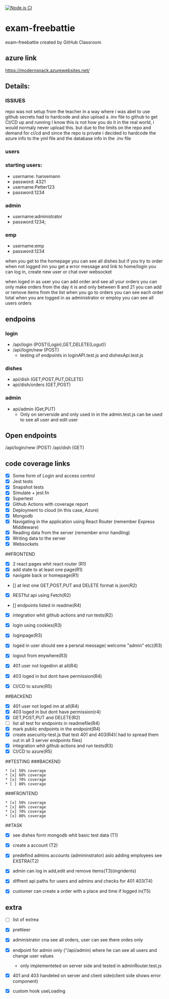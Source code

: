 [![Node.js CI](https://github.com/freebattie/webdevExamen/actions/workflows/node.js.yml/badge.svg)](https://github.com/freebattie/webdevExamen/actions/workflows/node.js.yml)
# exam-freebattie
exam-freebattie created by GitHub Classroom
## azure link
https://modernsnack.azurewebsites.net/
## Details:

### ISSIUES
repo was not setup from the teacher in a way where i was abel to use github secrets
had to hardcode and also upload a .inv file to github to get CI/CD up and running
I know this is not how you do it in the real world, i would normaly never upload this.
but due to the limits on the repo and demand for ci/cd and since the repo is private 
i decided to hardcode the azure info to the yml file and the database info in the .inv file


### users
### starting users:
* username: hansemann
* password: 4321
* username:Petter123
* password:1234

### admin
* username:administrator
* password:1234;

### emp
* username:emp
* password:1234

when you get to the homepage you can see all dishes but if you try to order when not logged inn
you get a error message and link to home/login
you can log in, create new user or chat over websocket

when loged in as user you can add order and see all your orders
you can only make orders from the day it is and only between 8 and 21
you can add or remove items from the list
when you go to orders you can see each order total
when you are logged in as administrator or employ you can see all users orders

## endpoins
### login
* /api/login (POST(Login),GET,DELETE(Logut))
* /api/login/new (POST)
  * testing of endpoints in loginAPI.test.js and dishesApi.test.js

### dishes
* api/dish (GET;POST,PUT,DELETE)
* api/dish/orders (GET,POST)

### admin
* api/admin (Get,PUT) 
  * Only on serverside and only used in in the admin.test.js can be used to see all user and edit user

## Open endpoints
/api/login/new (POST)
/api/dish (GET)
## code coverage links


* [x] Some form of Login and access control
* [x] Jest tests
 * [x] Snapshot tests
 * [x] Simulate + jest.fn
 * [x] Supertest
* [x] Github Actions with coverage report
* [x] Deployment to cloud (in this case, Azure)
* [x] Mongodb
* [x] Navigating in the application using React Router (remember Express Middleware)
* [x] Reading data from the server (remember error handling)
* [x] Writing data to the server
* [x] Websockets

##FRONTEND
* [x] 2 react pages whit react router (R1)
* [x] add state to at least one page(R1)
* [x] navigate back or homepage(R1)
* [] at lest one GET,POST,PUT and DELETE format is json(R2)
* [x] RESTful api using Fetch(R2)
* []  endpoints listed in readme(R4)
* [x] integration whit github actions and run tests(R2)
* [x] login using cookies(R3)
* [x] loginpage(R3)
* [x] loged in user should see a persnal message( welcome "admin" etc)(R3)
* [x] logout from enywhere(R3)
* [x] 401 user not logedinn at all(R4)
* [x] 403 loged in but dont have permission(R4)
* [x] CI/CD to azure(R5)


##BACKEND
* [x] 401 user not loged inn at all(R4)
* [x] 403 loged in but dont have permission(r4)
* [x] GET,POST,PUT and DELETE(R2)
* [ ] list all test for endpoints in readmefile(R4)
* [x] mark public endpoints in the endpoint(R4)
* [x] create asecurity-test.js that test 401 and 403(R4)( had to spread them out in all 3 server endpoints files)
* [x] integration whit github actions and run tests(R3)
* [x] CI/CD to azure(R5)

##TESTING
  ###BACKEND
  
    * [x] 50% coverage
    * [x] 60% coverage
    * [x] 70% coverage
    * [ ] 80% coverage
  ###FRONTEND
  
    * [x] 50% coverage
    * [x] 60% coverage
    * [x] 70% coverage
    * [x] 80% coverage
    
##TASK
* [x] see dishes form mongodb whit basic test data (T1)
* [x] create a account (T2)
* [x] predefind admins accounts (admininstrator) aslo adding employees see EXSTRA(T2)
* [x] admin can log in add,edit and remove items(T3)(ingridents)
* [x] diffrent api paths for users and admins and checks for 401 403(T4)
* [x] customer can create a order with a place and time if logged in(T5)


## extra
* [ ] list of extrea
* [x] prettieer
* [x] administrator cna see all orders, user can see there ordes only
* [x] endpoint for admin only ("/api/admin) where he can see all users and change user values
  * only implementeted on server side and tested in adminRouter.test.js
* [x] 401 and 403 handeled on server and client side(client side shows error component)
* [x] custom hook useLoading



  





